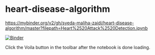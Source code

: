 # heart-disease-algorithm

https://mybinder.org/v2/gh/syeda-maliha-zaidi/heart-disease-algorithm/master?filepath=Heart%2520Attack%2520Detection.ipynb

[![Binder](https://mybinder.org/badge_logo.svg)](https://mybinder.org/v2/gh/syeda-maliha-zaidi/heart-disease-algorithm/master?filepath=Heart%2520Attack%2520Detection.ipynb)

Click the Voila button in the toolbar after the notebook is done loading.
